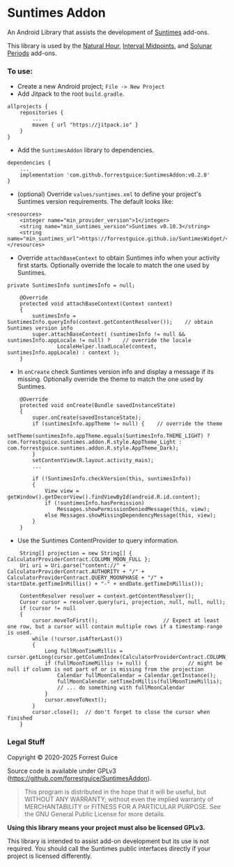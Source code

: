 # Suntimes Addon
An Android Library that assists the development of [Suntimes](https://github.com/forrestguice/SuntimesWidget/) add-ons.

This library is used by the [Natural Hour](https://github.com/forrestguice/NaturalHour), [Interval Midpoints](https://github.com/forrestguice/IntervalMidpoints), and [Solunar Periods](https://github.com/forrestguice/SolunarPeriods) add-ons.

### To use:
* Create a new Android project; `File -> New Project`
* Add Jitpack to the root `build.gradle`.
```
allprojects {
    repositories {
        ...
        maven { url "https://jitpack.io" }
    }
}
``` 

* Add the `SuntimesAddon` library to dependencies.
```
dependencies {
    ...
    implementation 'com.github.forrestguice:SuntimesAddon:v0.2.0'
}
``` 

* (optional) Override `values/suntimes.xml` to define your project's Suntimes version requirements. The default looks like:
``` 
<resources>
    <integer name="min_provider_version">1</integer>
    <string name="min_suntimes_version">Suntimes v0.10.3</string>
    <string name="min_suntimes_url">https://forrestguice.github.io/SuntimesWidget/</string>
</resources>
``` 

* Override `attachBaseContext` to obtain Suntimes info when your activity first starts. Optionally override the locale to match the one used by Suntimes.
```
private SuntimesInfo suntimesInfo = null;

    @Override
    protected void attachBaseContext(Context context)
    {
        suntimesInfo = SuntimesInfo.queryInfo(context.getContentResolver());    // obtain Suntimes version info
        super.attachBaseContext( (suntimesInfo != null && suntimesInfo.appLocale != null) ?    // override the locale
                LocaleHelper.loadLocale(context, suntimesInfo.appLocale) : context );
    }
```

* In `onCreate` check Suntimes version info and display a message if its missing. Optionally override the theme to match the one used by Suntimes. 
```
    @Override
    protected void onCreate(Bundle savedInstanceState) 
    {
        super.onCreate(savedInstanceState);
        if (suntimesInfo.appTheme != null) {    // override the theme
            setTheme(suntimesInfo.appTheme.equals(SuntimesInfo.THEME_LIGHT) ? com.forrestguice.suntimes.addon.R.style.AppTheme_Light : com.forrestguice.suntimes.addon.R.style.AppTheme_Dark);
        }
        setContentView(R.layout.activity_main);      
        ...
        
        if (!SuntimesInfo.checkVersion(this, suntimesInfo))
        {
            View view = getWindow().getDecorView().findViewById(android.R.id.content);
            if (!suntimesInfo.hasPermission)
                Messages.showPermissionDeniedMessage(this, view);
            else Messages.showMissingDependencyMessage(this, view);
        }       
    }    
```
* Use the Suntimes ContentProvider to query information.
```
    String[] projection = new String[] { CalculatorProviderContract.COLUMN_MOON_FULL };
    Uri uri = Uri.parse("content://" + CalculatorProviderContract.AUTHORITY + "/" + CalculatorProviderContract.QUERY_MOONPHASE + "/" + startDate.getTimeInMillis() + "-" + endDate.getTimeInMillis());

    ContentResolver resolver = context.getContentResolver();
    Cursor cursor = resolver.query(uri, projection, null, null, null);
    if (cursor != null
    {
        cursor.moveToFirst();                     // Expect at least one row, but a cursor will contain multiple rows if a timestamp-range is used.
        while (!cursor.isAfterLast())
        {
            Long fullMoonTimeMillis = cursor.getLong(cursor.getColumnIndex(CalculatorProviderContract.COLUMN_MOON_FULL));       
            if (fullMoonTimeMillis != null) {             // might be null if column is not part of or is missing from the projection
                Calendar fullMoonCalendar = Calendar.getInstance();
                fullMoonCalendar.setTimeInMillis(fullMoonTimeMillis);
                // ... do something with fullMoonCalendar
            }
            cursor.moveToNext();
        }
        cursor.close();  // don't forget to close the cursor when finished
    }
```

### Legal Stuff

Copyright © 2020-2025 Forrest Guice

Source code is available under GPLv3 (https://github.com/forrestguice/SuntimesAddon).

> This program is distributed in the hope that it will be useful, but WITHOUT ANY WARRANTY; without even the implied warranty of MERCHANTABILITY or FITNESS FOR A PARTICULAR PURPOSE. See the GNU General Public License for more details.

**Using this library means your project must also be licensed GPLv3.** 

This library is intended to assist add-on development but its use is not required. You should call the Suntimes public interfaces directly if your project is licensed differently.      
